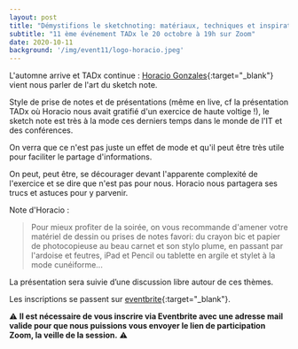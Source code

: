 ```yaml
---
layout: post
title: "Démystifions le sketchnoting: matériaux, techniques et inspiration"
subtitle: "11 ème événement TADx le 20 octobre à 19h sur Zoom"
date: 2020-10-11
background: '/img/event11/logo-horacio.jpeg'
---
```

L'automne arrive et TADx continue : [Horacio Gonzales](https://twitter.com/LostInBrittany){:target="_blank"} vient nous parler de l'art du sketch note.

Style de prise de notes et de présentations (même en live, cf la présentation TADx où Horacio nous avait gratifié d'un exercice de haute voltige !), le sketch note est très à la mode ces derniers temps dans le monde de l'IT et des conférences.

On verra que ce n'est pas juste un effet de mode et qu'il peut être très utile pour faciliter le partage d'informations.

On peut, peut être, se décourager devant l'apparente complexité de l'exercice et se dire que n'est pas pour nous. Horacio nous partagera ses trucs et astuces pour y parvenir.

Note d'Horacio : 
>Pour mieux profiter de la soirée, on vous recommande d'amener votre matériel de dessin ou prises de notes favori: du crayon bic et papier de photocopieuse au beau carnet et son stylo plume, en passant par l'ardoise et feutres, iPad et Pencil ou tablette en argile et stylet à la mode cunéiforme... 

La présentation sera suivie d’une discussion libre autour de ces thèmes.

Les inscriptions se passent sur [eventbrite](https://www.eventbrite.fr/e/billets-demystifions-le-sketchnoting-materiaux-techniques-et-inspiration-tadx-124909598973){:target="_blank"}.

⚠️ **Il est nécessaire de vous inscrire via Eventbrite avec une adresse mail valide pour que nous puissions vous envoyer le lien de participation Zoom, la veille de la session.** ⚠️ 
